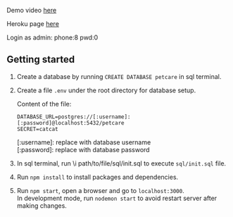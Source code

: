 Demo video [here](https://youtu.be/Jh4bKPk7zmY)

Heroku page [here](https://cs2102-petcare.herokuapp.com/)

Login as admin: phone:8 pwd:0

## Getting started
1. Create a database by running `CREATE DATABASE petcare` in sql terminal.
2. Create a file `.env` under the root directory for database setup. 

    Content of the file: 
    ```
    DATABASE_URL=postgres://[:username]:[:password]@localhost:5432/petcare
    SECRET=catcat
    ```
    [:username]: replace with database username \
    [:password]: replace with database password

3. In sql terminal, run \i path/to/file/sql/init.sql to execute `sql/init.sql` file.
4. Run `npm install` to install packages and dependencies.
5. Run `npm start`, open a browser and go to  `localhost:3000`.\
In development mode, run `nodemon start` to avoid restart server after making changes.
